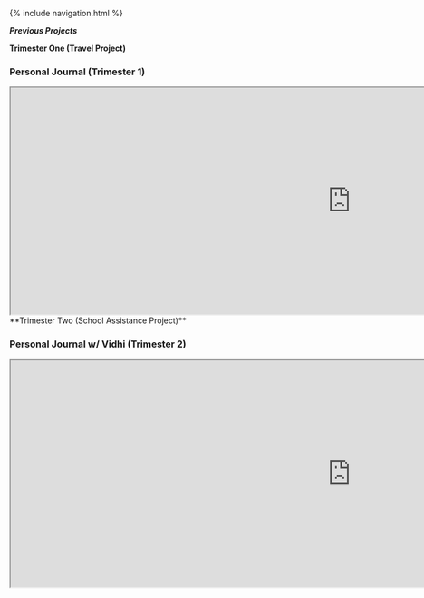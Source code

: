 {% include navigation.html %}

**_Previous Projects_**

**Trimester One (Travel Project)**
<h3>Personal Journal (Trimester 1)</h3>
<iframe width="1200" height="400" src="https://docs.google.com/document/d/e/2PACX-1vQdRx6NOQL5yXYXe_6_csJb5NQOkA-O-pHjrHNLYUlHWPgrvyXZCTO3MtCrRrr-sfcg3uBVbvMiGktr/pub?embedded=true" title="Trimester 1 Personal Journal" frameborder="8"></iframe>
**Trimester Two (School Assistance Project)**
<h3>Personal Journal w/ Vidhi (Trimester 2)</h3>
<iframe width="1200" height="400" src="https://docs.google.com/document/d/e/2PACX-1vQs513MKBOLdZepwUeyIIsKz9aPX4fma8UqM__P-vdRbxxfy2geMWaSII09B_sz8qD3xqWy_ENX8wig/pub?embedded=true" title="Trimester 1 Personal Journal" frameborder="8"></iframe>

